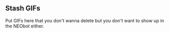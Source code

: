 ## Stash GIFs

Put GIFs here that you don't wanna delete but you don't want to show up in the NEObot&nbsp;either.

